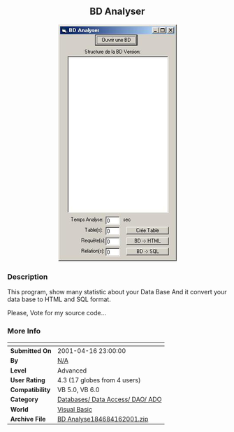 ﻿<div align="center">

## BD Analyser

<img src="PIC2001416231539130.jpg">
</div>

### Description

This program, show many statistic about your Data Base And it convert your data base to HTML and SQL format.

Please, Vote for my source code...
 
### More Info
 


<span>             |<span>
---                |---
**Submitted On**   |2001-04-16 23:00:00
**By**             |[N/A](https://github.com/Planet-Source-Code/PSCIndex/blob/master/ByAuthor/empty.md)
**Level**          |Advanced
**User Rating**    |4.3 (17 globes from 4 users)
**Compatibility**  |VB 5\.0, VB 6\.0
**Category**       |[Databases/ Data Access/ DAO/ ADO](https://github.com/Planet-Source-Code/PSCIndex/blob/master/ByCategory/databases-data-access-dao-ado__1-6.md)
**World**          |[Visual Basic](https://github.com/Planet-Source-Code/PSCIndex/blob/master/ByWorld/visual-basic.md)
**Archive File**   |[BD Analyse184684162001\.zip](https://github.com/Planet-Source-Code/bd-analyser__1-22470/archive/master.zip)








